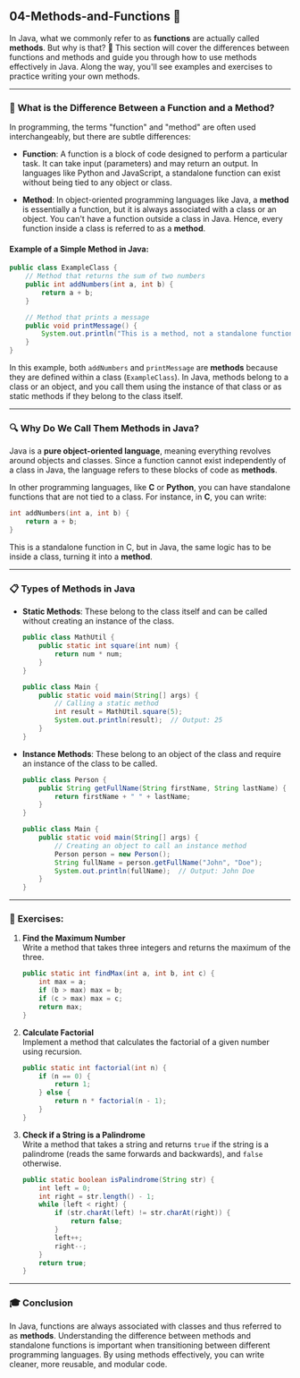 ## 04-Methods-and-Functions 🔧

In Java, what we commonly refer to as **functions** are actually called **methods**. But why is that? 🤔 This section will cover the differences between functions and methods and guide you through how to use methods effectively in Java. Along the way, you'll see examples and exercises to practice writing your own methods.

---

### 📝 **What is the Difference Between a Function and a Method?**

In programming, the terms "function" and "method" are often used interchangeably, but there are subtle differences:

- **Function**: A function is a block of code designed to perform a particular task. It can take input (parameters) and may return an output. In languages like Python and JavaScript, a standalone function can exist without being tied to any object or class.
  
- **Method**: In object-oriented programming languages like Java, a **method** is essentially a function, but it is always associated with a class or an object. You can't have a function outside a class in Java. Hence, every function inside a class is referred to as a **method**.

#### Example of a Simple Method in Java:
```java
public class ExampleClass {
    // Method that returns the sum of two numbers
    public int addNumbers(int a, int b) {
        return a + b;
    }

    // Method that prints a message
    public void printMessage() {
        System.out.println("This is a method, not a standalone function.");
    }
}
```

In this example, both `addNumbers` and `printMessage` are **methods** because they are defined within a class (`ExampleClass`). In Java, methods belong to a class or an object, and you call them using the instance of that class or as static methods if they belong to the class itself.

---

### 🔍 **Why Do We Call Them Methods in Java?**

Java is a **pure object-oriented language**, meaning everything revolves around objects and classes. Since a function cannot exist independently of a class in Java, the language refers to these blocks of code as **methods**.

In other programming languages, like **C** or **Python**, you can have standalone functions that are not tied to a class. For instance, in **C**, you can write:
```c
int addNumbers(int a, int b) {
    return a + b;
}
```
This is a standalone function in C, but in Java, the same logic has to be inside a class, turning it into a **method**.

---

### 📋 **Types of Methods in Java**

- **Static Methods**: These belong to the class itself and can be called without creating an instance of the class.
  
  ```java
  public class MathUtil {
      public static int square(int num) {
          return num * num;
      }
  }

  public class Main {
      public static void main(String[] args) {
          // Calling a static method
          int result = MathUtil.square(5);
          System.out.println(result);  // Output: 25
      }
  }
  ```

- **Instance Methods**: These belong to an object of the class and require an instance of the class to be called.

  ```java
  public class Person {
      public String getFullName(String firstName, String lastName) {
          return firstName + " " + lastName;
      }
  }

  public class Main {
      public static void main(String[] args) {
          // Creating an object to call an instance method
          Person person = new Person();
          String fullName = person.getFullName("John", "Doe");
          System.out.println(fullName);  // Output: John Doe
      }
  }
  ```

---

### 🎯 **Exercises:**

1. **Find the Maximum Number**  
   Write a method that takes three integers and returns the maximum of the three.
   ```java
   public static int findMax(int a, int b, int c) {
       int max = a;
       if (b > max) max = b;
       if (c > max) max = c;
       return max;
   }
   ```

2. **Calculate Factorial**  
   Implement a method that calculates the factorial of a given number using recursion.
   ```java
   public static int factorial(int n) {
       if (n == 0) {
           return 1;
       } else {
           return n * factorial(n - 1);
       }
   }
   ```

3. **Check if a String is a Palindrome**  
   Write a method that takes a string and returns `true` if the string is a palindrome (reads the same forwards and backwards), and `false` otherwise.
   ```java
   public static boolean isPalindrome(String str) {
       int left = 0;
       int right = str.length() - 1;
       while (left < right) {
           if (str.charAt(left) != str.charAt(right)) {
               return false;
           }
           left++;
           right--;
       }
       return true;
   }
   ```

---

### 🎓 **Conclusion**

In Java, functions are always associated with classes and thus referred to as **methods**. Understanding the difference between methods and standalone functions is important when transitioning between different programming languages. By using methods effectively, you can write cleaner, more reusable, and modular code.
